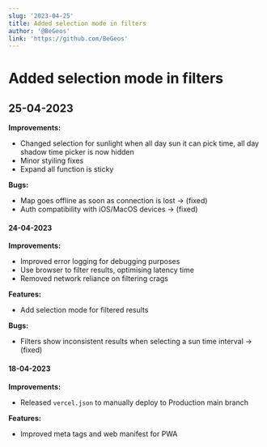 ```yaml
---
slug: '2023-04-25'
title: Added selection mode in filters
author: '@BeGeos'
link: 'https://github.com/BeGeos'
---
```


# Added selection mode in filters

## 25-04-2023

**Improvements:**

- Changed selection for sunlight when all day sun it can pick time, all day shadow time picker is now hidden
- Minor styiling fixes
- Expand all function is sticky

**Bugs:**

- Map goes offline as soon as connection is lost &rarr; (fixed)
- Auth compatibility with iOS/MacOS devices &rarr; (fixed)

#### 24-04-2023

**Improvements:**

- Improved error logging for debugging purposes
- Use browser to filter results, optimising latency time
- Removed network reliance on filtering crags

**Features:**

- Add selection mode for filtered results

**Bugs:**

- Filters show inconsistent results when selecting a sun time interval &rarr; (fixed)

#### 18-04-2023

**Improvements:**

- Released `vercel.json` to manually deploy to Production main branch

**Features:**

- Improved meta tags and web manifest for PWA
